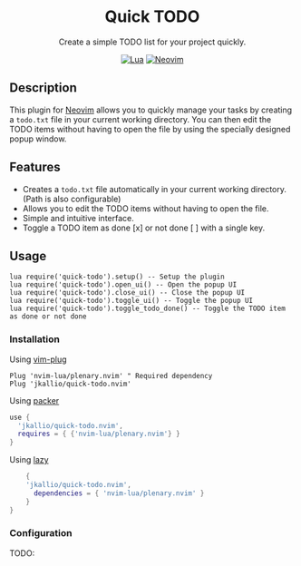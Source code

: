 <div align="center">

# Quick TODO

Create a simple TODO list for your project quickly.


[![Lua](https://img.shields.io/badge/Lua-blue.svg?style=for-the-badge&logo=lua)](http://www.lua.org)
[![Neovim](https://img.shields.io/badge/Neovim%200.6+-green.svg?style=for-the-badge&logo=neovim)](https://neovim.io)

</div>

## Description

This plugin for [Neovim](https://neovim.io) allows you to quickly manage your tasks by creating a `todo.txt` file in your current working directory. You can then edit the TODO items without having to open the file by using the specially designed popup window.

## Features

- Creates a `todo.txt` file automatically in your current working directory. (Path is also configurable)
- Allows you to edit the TODO items without having to open the file.
- Simple and intuitive interface.
- Toggle a TODO item as done [x] or not done [ ] with a single key.

## Usage

```
lua require('quick-todo').setup() -- Setup the plugin
lua require('quick-todo').open_ui() -- Open the popup UI
lua require('quick-todo').close_ui() -- Close the popup UI
lua require('quick-todo').toggle_ui() -- Toggle the popup UI
lua require('quick-todo').toggle_todo_done() -- Toggle the TODO item as done or not done
```

### Installation

Using [vim-plug](https://github.com/junegunn/vim-plug)
```vim
Plug 'nvim-lua/plenary.nvim' " Required dependency
Plug 'jkallio/quick-todo.nvim'
```

Using [packer](https://github.com/wbthomason/packer.nvim)
```lua
use {
  'jkallio/quick-todo.nvim',
  requires = { {'nvim-lua/plenary.nvim'} }
}
```

Using [lazy](https://github.com/folke/lazy.nvim)
```lua
    {
    'jkallio/quick-todo.nvim',
      dependencies = { 'nvim-lua/plenary.nvim' }
    }
}
```

### Configuration

TODO:

